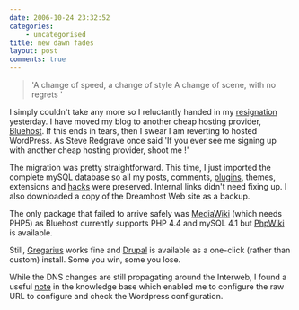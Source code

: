 ```yaml
---
date: 2006-10-24 23:32:52
categories:
    - uncategorised
title: new dawn fades
layout: post
comments: true
---
```

> 'A change of speed, a change of style A change of scene, with no
> regrets '

I simply couldn't take any more so I reluctantly handed in my
[resignation](../2006/10/17/my-new-job) yesterday. I have moved my blog
to another cheap hosting provider, [Bluehost](http://bluehost.com/). If
this ends in tears, then I swear I am reverting to hosted WordPress. As
Steve Redgrave once said 'If you ever see me signing up with another
cheap hosting provider, shoot me !'

The migration was pretty straightforward. This time, I just imported the
complete mySQL database so all my posts, comments,
[plugins](../2006/10/16/couple-of-useful-wordpress-plugins), themes,
extensions and [hacks](../2006/10/10/improving-on-perfection) were
preserved. Internal links didn't need fixing up. I also downloaded a
copy of the Dreamhost Web site as a backup.

The only package that failed to arrive safely was
[MediaWiki](http://www.mediawiki.org/wiki/MediaWiki) (which needs PHP5)
as Bluehost currently supports PHP 4.4 and mySQL 4.1 but
[PhpWiki](http://phpwiki.sourceforge.net/) is available.

Still, [Gregarius](http://sourceforge.net/projects/gregarius/) works
fine and [Drupal](http://drupal.org/) is available as a one-click
(rather than custom) install. Some you win, some you lose.

While the DNS changes are still propagating around the Interweb, I found
a useful
[note](http://helpdesk.bluehost.com/kb/index.php?x=&mod_id=2&id=316) in
the knowledge base which enabled me to configure the raw URL to
configure and check the Wordpress configuration.
